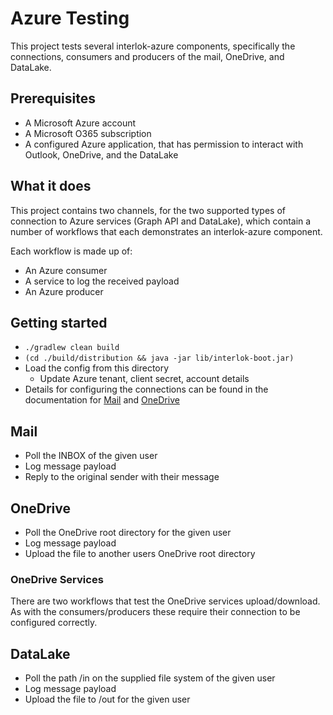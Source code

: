 # Azure Testing

This project tests several interlok-azure components, specifically the
connections, consumers and producers of the mail, OneDrive, and
DataLake.

## Prerequisites

* A Microsoft Azure account
* A Microsoft O365 subscription
* A configured Azure application, that has permission to interact with
  Outlook, OneDrive, and the DataLake

## What it does

This project contains two channels, for the two supported types of
connection to Azure services (Graph API and DataLake), which contain a
number of workflows that each demonstrates an interlok-azure component.

Each workflow is made up of:

* An Azure consumer
* A service to log the received payload
* An Azure producer

## Getting started

* `./gradlew clean build`
* `(cd ./build/distribution && java -jar lib/interlok-boot.jar)`
* Load the config from this directory
  - Update Azure tenant, client secret, account details
* Details for configuring the connections can be found in the
  documentation for [Mail]() and [OneDrive]()

## Mail

* Poll the INBOX of the given user
* Log message payload
* Reply to the original sender with their message

## OneDrive

* Poll the OneDrive root directory for the given user
* Log message payload
* Upload the file to another users OneDrive root directory

### OneDrive Services

There are two workflows that test the OneDrive services upload/download.
As with the consumers/producers these require their connection to be
configured correctly.

## DataLake

* Poll the path /in on the supplied file system of the given user
* Log message payload
* Upload the file to /out for the given user

[Mail]: https://interlok.adaptris.net/interlok-docs/#/pages/cookbook/cookbook-o365
[OneDrive]: https://interlok.adaptris.net/interlok-docs/#/pages/cookbook/cookbook-1drive
